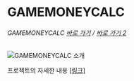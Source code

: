 <!-- npm run dev -->
# GAMEMONEYCALC

###### GAMEMONEYCALC [바로 가기](https://www.ssuegg.site/) / [바로 가기 2](https://d33pay1yrazuf5.cloudfront.net)

![GAMEMONEYCALC 소개](https://github.com/euntaek419/GameMoneyCalc/assets/100109284/d630439e-308f-4b51-8f6c-c629e1f39806)

프로젝트의 자세한 내용 [[링크]](https://github.com/euntaek419/GameMoneyCalc)
